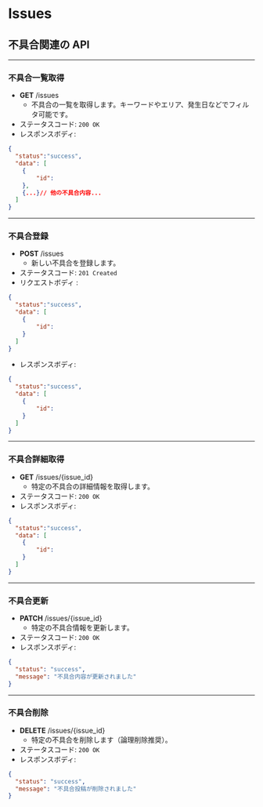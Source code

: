 # Issues

## 不具合関連の API

---

### 不具合一覧取得

- **GET** /issues
  - 不具合の一覧を取得します。キーワードやエリア、発生日などでフィルタ可能です。
- ステータスコード: `200 OK`
- レスポンスボディ:

```json
{
  "status":"success",
  "data": [
    {
        "id":
    },
    {...}// 他の不具合内容...
  ]
}
```

---

### 不具合登録

- **POST** /issues
  - 新しい不具合を登録します。
- ステータスコード: `201 Created`
- リクエストボディ :

```json
{
  "status":"success",
  "data": [
    {
        "id":
    }
  ]
}
```

- レスポンスボディ:

```json
{
  "status":"success",
  "data": [
    {
        "id":
    }
  ]
}
```

---

### 不具合詳細取得

- **GET** /issues/{issue_id}
  - 特定の不具合の詳細情報を取得します。
- ステータスコード: `200 OK`
- レスポンスボディ:

```json
{
  "status":"success",
  "data": [
    {
        "id":
    }
  ]
}
```

---

### 不具合更新

- **PATCH** /issues/{issue_id}
  - 特定の不具合情報を更新します。
- ステータスコード: `200 OK`
- レスポンスボディ:

```json
{
  "status": "success",
  "message": "不具合内容が更新されました"
}
```

---

### 不具合削除

- **DELETE** /issues/{issue_id}
  - 特定の不具合を削除します（論理削除推奨）。
- ステータスコード: `200 OK`
- レスポンスボディ:

```json
{
  "status": "success",
  "message": "不具合投稿が削除されました"
}
```
